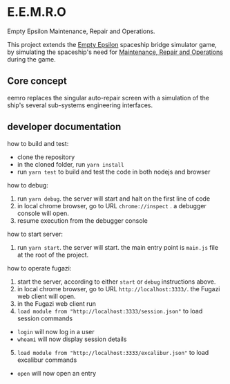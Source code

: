# E.E.M.R.O
Empty Epsilon Maintenance, Repair and Operations.

This project extends the [Empty Epsilon](http://daid.github.io/EmptyEpsilon/) spaceship bridge simulator game,
by simulating the spaceship's need for [Maintenance, Repair and Operations](https://en.wikipedia.org/wiki/Maintenance,_repair_and_operations) during the game.

## Core concept
eemro replaces the singular auto-repair screen with a simulation of the ship's several sub-systems engineering interfaces. 

## developer documentation
how to build and test:
 - clone the repository
 - in the cloned folder, run `yarn install`
 - run `yarn test` to build and test the code in both nodejs and browser

how to debug:
 1. run `yarn debug`. the server will start and halt on the first line of code
 2. in local chrome browser, go to URL `chrome://inspect` . a debugger console will open.
 3. resume execution from the debugger console

how to start server:
 1. run `yarn start`. the server will start. the main entry point is `main.js` file at the root of the project.

how to operate fugazi:
 1. start the server, according to either `start` or `debug` instructions above.
 2. in local chrome browser, go to URL `http://localhost:3333/`. the Fugazi web client will open.
 3. in the Fugazi web client run
 4. `load module from "http://localhost:3333/session.json"` to load session commands
  - `login` will now log in a user
  - `whoami` will now display session details
 5. `load module from "http://localhost:3333/excalibur.json"` to load excalibur commands
  - `open` will now open an entry

